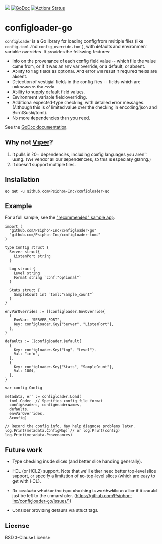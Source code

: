 [![](https://img.shields.io/github/release/Psiphon-Inc/configloader-go.svg)](https://github.com/Psiphon-Inc/configloader-go/releases/latest) [![GoDoc](https://godoc.org/github.com/Psiphon-Inc/configloader-go?status.svg)](https://godoc.org/github.com/Psiphon-Inc/configloader-go) [![Actions Status](https://wdp9fww0r9.execute-api.us-west-2.amazonaws.com/production/badge/Psiphon-Inc/configloader-go)](https://wdp9fww0r9.execute-api.us-west-2.amazonaws.com/production/results/Psiphon-Inc/configloader-go)

# configloader-go

`configloader` is a Go library for loading config from multiple files (like `config.toml` and `config_override.toml`), with defaults and environment variable overrides. It provides the following features:
* Info on the provenance of each config field value -- which file the value came from, or if it was an env var override, or a default, or absent.
* Ability to flag fields as optional. And error will result if required fields are absent.
* Detection of vestigial fields in the config files -- fields which are unknown to the code.
* Ability to supply default field values.
* Environment variable field overriding.
* Additional expected-type checking, with detailed error messages. (Although this is of limited value over the checking in encoding/json and BurntSushi/toml).
* No more dependencies than you need.

See the [GoDoc documentation](https://godoc.org/github.com/Psiphon-Inc/configloader-go).

## Why not [Viper](https://github.com/spf13/viper)?

1. It pulls in 20+ dependencies, including config languages you aren't using. (We vendor all our dependencies, so this is especially glaring.)
2. It doesn't support multiple files.

## Installation

```
go get -u github.com/Psiphon-Inc/configloader-go
```

## Example

For a full sample, see the ["recommended" sample app](https://github.com/Psiphon-Inc/configloader-go/blob/master/examples/recommended/config/config.go).

```golang
import (
  "github.com/Psiphon-Inc/configloader-go"
  "github.com/Psiphon-Inc/configloader-toml"
)

type Config struct {
  Server struct{
    ListenPort string
  }

  Log struct {
    Level string
    Format string `conf:"optional"`
  }

  Stats struct {
    SampleCount int `toml:"sample_count"`
  }
}

envVarOverrides := []configloader.EnvOverride{
  {
    EnvVar: "SERVER_PORT",
    Key: configloader.Key{"Server", "ListenPort"},
  },
}

defaults := []configloader.Default{
  {
    Key: configloader.Key{"Log", "Level"},
    Val: "info",
  },
  {
    Key: configloader.Key{"Stats", "SampleCount"},
    Val: 1000,
  },
}

var config Config

metadata, err := configloader.Load(
  toml.Codec, // Specifies config file format
  configReaders, configReaderNames,
  defaults,
  envVarOverrides,
  &config)

// Record the config info. May help diagnose problems later.
log.Print(metadata.ConfigMap) // or log.Print(config)
log.Print(metadata.Provenances)
```

## Future work

* Type checking inside slices (and better slice handling generally).

* HCL (or HCL2) support. Note that we'll either need better top-level slice support, or
  specify a limitation of no-top-level slices (which are easy to get with HCL).

* Re-evaluate whether the type checking is worthwhile at all or if it should just be left
  to the unmarshaler. (https://github.com/Psiphon-Inc/configloader-go/issues/1)

* Consider providing defaults via struct tags.

## License

BSD 3-Clause License
